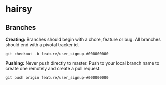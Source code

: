 # hairsy

Branches
--------

__Creating:__ Branches should begin with a chore, feature or bug. All branches should end with a pivotal tracker id.

`git checkout -b feature/user_signup-#000000000`

__Pushing:__ Never push directly to master. Push to your local branch name to create one remotely and create a pull request.

`git push origin feature/user_signup-#000000000`
